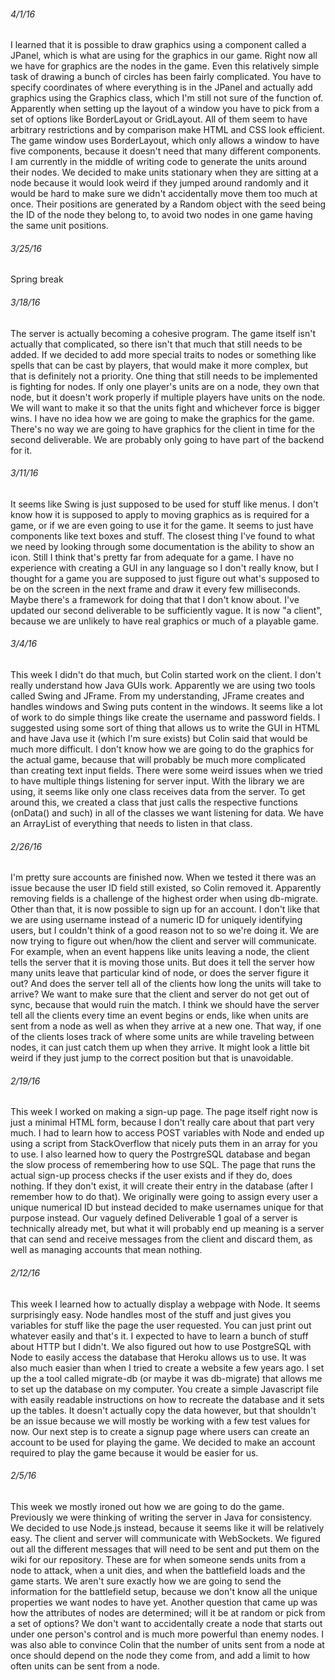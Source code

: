 ###### 4/1/16
I learned that it is possible to draw graphics using a component called a
JPanel, which is what are using for the graphics in our game. Right now
all we have for graphics are the nodes in the game. Even this relatively
simple task of drawing a bunch of circles has been fairly complicated. You
have to specify coordinates of where everything is in the JPanel and actually
add graphics using the Graphics class, which I'm still not sure of the function
of. Apparently when setting up the layout of a window you have to pick from a
set of options like BorderLayout or GridLayout. All of them seem to have
arbitrary restrictions and by comparison make HTML and CSS look efficient.
The game window uses BorderLayout, which only allows a window to have five
components, because it doesn't need that many different components. I am
currently in the middle of writing code to generate the units around their
nodes. We decided to make units stationary when they are sitting at a node
because it would look weird if they jumped around randomly and it would be
hard to make sure we didn't accidentally move them too much at once. Their
positions are generated by a Random object with the seed being the ID of the
node they belong to, to avoid two nodes in one game having the same unit
positions.

###### 3/25/16
Spring break

###### 3/18/16
The server is actually becoming a cohesive program. The game itself isn't
actually that complicated, so there isn't that much that still needs to be
added. If we decided to add more special traits to nodes or something like
spells that can be cast by players, that would make it more complex, but
that is definitely not a priority. One thing that still needs to be
implemented is fighting for nodes. If only one player's units are on a
node, they own that node, but it doesn't work properly if multiple
players have units on the node. We will want to make it so that the units
fight and whichever force is bigger wins. I have no idea how we are going
to make the graphics for the game. There's no way we are going to have
graphics for the client in time for the second deliverable. We are
probably only going to have part of the backend for it.

###### 3/11/16
It seems like Swing is just supposed to be used for stuff like menus. I don't
know how it is supposed to apply to moving graphics as is required for a game,
or if we are even going to use it for the game. It seems to just have
components like text boxes and stuff. The closest thing I've found to what
we need by looking through some documentation is the ability to show an icon.
Still I think that's pretty far from adequate for a game. I have no experience
with creating a GUI in any language so I don't really know, but I thought
for a game you are supposed to just figure out what's supposed to be on the
screen in the next frame and draw it every few milliseconds. Maybe there's
a framework for doing that that I don't know about. I've updated our second
deliverable to be sufficiently vague. It is now "a client", because we are
unlikely to have real graphics or much of a playable game.

###### 3/4/16
This week I didn't do that much, but Colin started work on the client.
I don't really understand how Java GUIs work. Apparently we are using
two tools called Swing and JFrame. From my understanding, JFrame
creates and handles windows and Swing puts content in the windows.
It seems like a lot of work to do simple things like create the
username and password fields. I suggested using some sort of thing
that allows us to write the GUI in HTML and have Java use it (which
I'm sure exists) but Colin said that would be much more difficult.
I don't know how we are going to do the graphics for the actual game,
because that will probably be much more complicated than creating text
input fields. There were some weird issues when we tried to have
multiple things listening for server input. With the library we are
using, it seems like only one class receives data from the server. To
get around this, we created a class that just calls the respective
functions (onData() and such) in all of the classes we want listening
for data. We have an ArrayList of everything that needs to listen in
that class.

###### 2/26/16
I'm pretty sure accounts are finished now. When we tested it there
was an issue because the user ID field still existed, so Colin
removed it. Apparently removing fields is a challenge of the highest
order when using db-migrate. Other than that, it is now possible to
sign up for an account. I don't like that we are using username instead
of a numeric ID for uniquely identifying users, but I couldn't think
of a good reason not to so we're doing it. We are now trying to figure
out when/how the client and server will communicate. For example, when
an event happens like units leaving a node, the client tells the server
that it is moving those units. But does it tell the server how many
units leave that particular kind of node, or does the server figure it
out? And does the server tell all of the clients how long the units will
take to arrive? We want to make sure that the client and server do not
get out of sync, because that would ruin the match. I think we should
have the server tell all the clients every time an event begins or ends,
like when units are sent from a node as well as when they arrive at a new
one. That way, if one of the clients loses track of where some units are
while traveling between nodes, it can just catch them up when they
arrive. It might look a little bit weird if they just jump to the correct
position but that is unavoidable.

###### 2/19/16
This week I worked on making a sign-up page. The page itself right
now is just a minimal HTML form, because I don't really care about
that part very much. I had to learn how to access POST variables
with Node and ended up using a script from StackOverflow that
nicely puts them in an array for you to use. I also learned how to
query the PostrgreSQL database and began the slow process of
remembering how to use SQL. The page that runs the actual
sign-up process checks if the user exists and if they do, does
nothing. If they don't exist, it will create their entry in the database
(after I remember how to do that). We originally were going to
assign every user a unique numerical ID but instead decided to
make usernames unique for that purpose instead. Our vaguely
defined Deliverable 1 goal of a server is technically already met,
but what it will probably end up meaning is a server that can send
and receive messages from the client and discard them, as well as
managing accounts that mean nothing.

###### 2/12/16
This week I learned how to actually display a webpage with Node.
It seems surprisingly easy. Node handles most of the stuff and just
gives you variables for stuff like the page the user requested.
You can just print out whatever easily and that's it. I expected
to have to learn a bunch of stuff about HTTP but I didn't. We also
figured out how to use PostgreSQL with Node to easily access the
database that Heroku allows us to use. It was also much easier than
when I tried to create a website a few years ago. I set up the a tool
called migrate-db (or maybe it was db-migrate) that allows me to
set up the database on my computer. You create a simple Javascript
file with easily readable instructions on how to recreate the database
and it sets up the tables. It doesn't actually copy the data however,
but that shouldn't be an issue because we will mostly be working with
a few test values for now. Our next step is to create a signup page
where users can create an account to be used for playing the game. We
decided to make an account required to play the game because it would
be easier for us.

###### 2/5/16
This week we mostly ironed out how we are going to do the game.
Previously we were thinking of writing the server in Java for
consistency. We decided to use Node.js instead, because it seems
like it will be relatively easy. The client and server will
communicate with WebSockets. We figured out all the different
messages that will need to be sent and put them on the wiki
for our repository. These are for when someone sends units
from a node to attack, when a unit dies, and when the
battlefield loads and the game starts. We aren't sure exactly
how we are going to send the information for the battlefield
setup, because we don't know all the unique properties we want
nodes to have yet. Another question that came up was how the
attributes of nodes are determined; will it be at random or
pick from a set of options? We don't want to accidentally
create a node that starts out under one person's control and
is much more powerful than enemy nodes. I was also able to
convince Colin that the number of units sent from a node at
once should depend on the node they come from, and add a
limit to how often units can be sent from a node.

